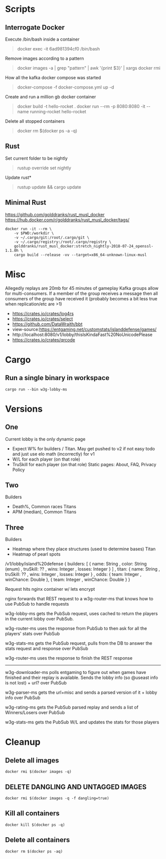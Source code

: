 # Scripts
## Interrogate Docker
Execute /bin/bash inside a container
> docker exec -it 6ad981394cf0 /bin/bash

Remove images according to a pattern
> docker images -a | grep "pattern" | awk '{print $3}' | xargs docker rmi

How all the kafka docker compose was started
> docker-compose -f docker-compose.yml up -d

Create and run a million gb docker container
> docker build -t hello-rocket .
> docker run --rm -p 8080:8080 -it --name running-rocket hello-rocket

Delete all stopped containers
> docker rm $(docker ps -a -q)

## Rust
Set current folder to be nightly
> rustup override set nightly

Update rust*
> rustup update && cargo update

## Minimal Rust

https://github.com/golddranks/rust_musl_docker
https://hub.docker.com/r/golddranks/rust_musl_docker/tags/
```
docker run -it --rm \
    -v $PWD:/workdir \
    -v ~/.cargo/git:/root/.cargo/git \
    -v ~/.cargo/registry:/root/.cargo/registry \
    golddranks/rust_musl_docker:stretch_nightly-2018-07-24_openssl-1.1.0h \
    cargo build --release -vv --target=x86_64-unknown-linux-musl
```

# Misc
Allegedly replays are 20mb for 45 minutes of gameplay
Kafka groups allow for multi-consumers. If a member of the group receives a message then all consumers of the group have received it (probably becomes a bit less true when replication/etc are >1)

- https://crates.io/crates/log4rs
- https://crates.io/crates/select
- https://github.com/DataWraith/bbt
- view-source:https://entgaming.net/customstats/islanddefense/games/
- http://localhost:8080/v1/lobby/thisIsKindaFast%20NoUnicodePlease
- https://crates.io/crates/qrcode

# Cargo
## Run a single binary in workspace
`cargo run --bin w3g-lobby-ms`

# Versions
## One
Current lobby is the only dynamic page
- Expect W% for builders / Titan. May get pushed to v2 if not easy todo and just use elo math (incorrectly) for v1
- W/L for each player (on that role)
- TruSkill for each player (on that role)
Static pages: About, FAQ, Privacy Policy


## Two
Builders
- Death%, Common races
Titans
- APM (median), Common Titans

## Three
Builders
- Heatmap where they place structures (used to determine bases)
Titan
- Heatmap of pearl spots


/v1/lobby/island%20defense
{ builders: [   { name: String
                , color: String (enum)
                , truSkill: ??
                , wins: Integer
                , losses: Integer
                }
            ]
, titan:    { name: String
            , truSkill: ??
            , wins: Integer
            , losses: Integer
            }
, odds: { team: Integer
        , winChance: Double
        },
        { team: Integer
        , winChance: Double
        }
}

Request hits nginx container w/ lets encrypt

nginx forwards that REST request to a w3g-router-ms that knows how to use PubSub to handle requests

w3g-lobby-ms gets the PubSub request, uses cached to return the players in the current lobby over PubSub.

w3g-router-ms uses the response from PubSub to then ask for all the players' stats over PubSub

w3g-stats-ms gets the PubSub request, pulls from the DB to answer the stats request and response over PubSub

w3g-router-ms uses the response to finish the REST response

----

w3g-downloader-ms polls entgaming to figure out when games have finished and their replay is available. Sends the lobby info (so @useast info is not lost) + url? over PubSub

w3g-parser-ms gets the url+misc and sends a parsed version of it + lobby info over PubSub

w3g-rating-ms gets the PubSub parsed replay and sends a list of Winners/Losers over PubSub

w3g-stats-ms gets the PubSub W/L and updates the stats for those players


# Cleanup


## Delete all images
`docker rmi $(docker images -q)`

## DELETE DANGLING AND UNTAGGED IMAGES
`docker rmi $(docker images -q -f dangling=true)`

## Kill all containers
`docker kill $(docker ps -q)`

## Delete all containers
`docker rm $(docker ps -aq)`